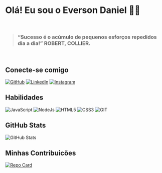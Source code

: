 # Olá! Eu sou o Everson Daniel 👋🏽
<br>

> ### **“Sucesso é o acúmulo de pequenos esforços repedidos dia a dia!”** ROBERT, COLLIER.

<br>

## Conecte-se comigo
[![GitHub](https://img.shields.io/badge/GitHub-100000?style=for-the-badge&logo=github&logoColor=white)](https://github.com/eversondsdev)
[![LinkedIn](https://img.shields.io/badge/LinkedIn-0077B5?style=for-the-badge&logo=linkedin&logoColor=white)](https://www.linkedin.com/in/eversondanieldev/)
[![Instagram](https://img.shields.io/badge/-Instagram-%23E4405F?style=for-the-badge&logo=instagram&logoColor=white)](https://www.instagram.com/eversondaniel_/)




## Habilidades

![JavaScript](https://img.shields.io/badge/JavaScript-F7DF1E?style=for-the-badge&logo=javascript&logoColor=black)
![NodeJs](https://img.shields.io/badge/Node.Js-339933?style=for-the-badge&logo=nodedotjs&logoColor=white)
![HTML5](https://img.shields.io/badge/HTML5-e5532c?style=for-the-badge&logo=html5&logoColor=white)
![CSS3](https://img.shields.io/badge/CSS3-264CE4?style=for-the-badge&logo=css3&logoColor=white)
![GIT](https://img.shields.io/badge/git-f05539?style=for-the-badge&logo=git&logoColor=white)


## GitHub Stats

![GitHub Stats](https://github-readme-stats.vercel.app/api?username=eversondsdev&theme=transparent&bg_color=000&border_color=30A3DC&show_icons=true&icon_color=30A3DC&title_color=30A3DC&text_color=FFF&hide=stars)

## Minhas Contribuicões

[![Repo Card](https://github-readme-stats.vercel.app/api/pin/?username=eversondsdev&repo=dio-lab-open-source&bg_color=000&border_color=30A3DC&show_icons=true&icon_color=30A3DC&title_color=30A3DC&text_color=FFF)](https://github.com/Everson-DS/dio-lab-open-source)
